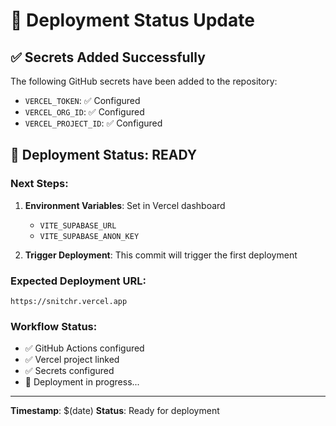 # 🚀 Deployment Status Update

## ✅ **Secrets Added Successfully**

The following GitHub secrets have been added to the repository:
- `VERCEL_TOKEN`: ✅ Configured
- `VERCEL_ORG_ID`: ✅ Configured  
- `VERCEL_PROJECT_ID`: ✅ Configured

## 🔄 **Deployment Status: READY**

### **Next Steps:**
1. **Environment Variables**: Set in Vercel dashboard
   - `VITE_SUPABASE_URL`
   - `VITE_SUPABASE_ANON_KEY`

2. **Trigger Deployment**: This commit will trigger the first deployment

### **Expected Deployment URL:**
`https://snitchr.vercel.app`

### **Workflow Status:**
- ✅ GitHub Actions configured
- ✅ Vercel project linked
- ✅ Secrets configured
- 🔄 Deployment in progress...

---

**Timestamp**: $(date)
**Status**: Ready for deployment